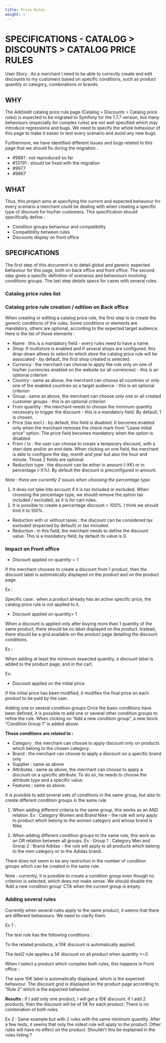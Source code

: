 ```yaml
---
title: Price Rules
weight: 1
---
```

# SPECIFICATIONS - CATALOG > DISCOUNTS > CATALOG PRICE RULES

User Story : As a merchant I need to be able to correctly create and edit discounts to my customers based on specific conditions, such as product quantity or category, combinations or brands.

## WHY

The Add/edit catalog price rule page \(Catalog &gt; Discounts &gt; Catalog price rules\) is expected to be migrated to Symfony for the 1.7.7 version, but many behaviours \(especially for complex rules\) are not well specified which may introduce regressions and bugs. We need to specify the whole behaviour of this page to make it easier to test every scenario and avoid any new bugs.

Furthermore, we have identified different issues and bugs related to this page that we should fix during the migration :

- #9881 : not reproduced so far
- #13791 : should be fixed with the migration
- #9977
- #9867

## WHAT

Thus, this project aims at specifying the current and expected behaviour for every scenario a merchant could be dealing with when creating a specific type of discount for his/her customers. This specification should specifically define : 
- Condition groups behaviour and compatibility 
- Compatibility between rules 
- Discounts display on front office

## SPECIFICATIONS

The first step of this document is to detail global and generic expected behaviour for this page, both on back office and front office. The second step gives a specific definition of scenarios and behaviours involving conditions groups. The last step details specs for cases with several rules.

### Catalog price rules list

### Catalog price rule creation / edition on Back office

When creating or editing a catalog price rule, the first step is to create the generic conditions of the rules. Some conditions or elements are mandatory, others are optional, according to the expected target audience. Here is the list of those elements :

- Name : this is a mandatory field - every rules need to have a name. 
- Shop: If multistore is enabled and if several shops are configured, this drop-down allows to select to which store the catalog price rule will be associated - by default, the first shop created is selected.
- Currency : the merchant can choose to apply the rule only on one of his/her currencies enabled on the website \(or all currencies\) - this is an optional criterion 
- Country : same as above, the merchant can choose all countries or only one of the enabled countries as a target audience - this is an optional criterion 
- Group : same as above, the merchant can choose only one or all created customer groups - this is an optional criterion 
- From quantity : the merchant needs to choose the minimum quantity necessary to trigger the discount - this is a mandatory field. By default, 1 is chosen. 
- Price \(tax excl.\) : by default, this field is disabled. It becomes enabled only when the merchant removes the check mark from “Leave initial price” option. The price field becomes mandatory when the option is disabled. 
- From / to : the user can choose to create a temporary discount, with a start date and/or an end date. When clicking on one field, the merchant is able to configure the day, month and year but also the hour and minute. Those 2 fields are optional. 
- Reduction type : the discount can be either in amount \(-X€\) or in percentage \(-X%\). By default the discount is preconfigured in amount.

_Note : there are currently 2 issues when choosing the percentage type._

1. It does not take into account if it is tax included or excluded. When choosing the percentage type, we should remove the option tax included / excluded, as it is for cart rules. 
2. It is possible to create a percentage discount &gt; 100%. I think we should limit it to 100%.

- Reduction with or without taxes : the discount can be considered tax excluded \(expected by default\) or tax included. 
- Reduction : in this field, the merchant needs to define the discount value. This is a mandatory field, by default its value is 0.

### Impact on Front office

- Discount applied on quantity = 1

If the merchant chooses to create a discount from 1 product, then the discount label is automatically displayed on the product and on the product page.

Ex :

Specific case : when a product already has an active specific price, the catalog price rule is not applied to it.

- Discount applied on quantity> 1

When a discount is applied only after buying more than 1 quantity of the same product, there should be no label displayed on the product. Instead, there should be a grid available on the product page detailing the discount conditions.

Ex :

When adding at least the minimum expected quantity, a discount label is added to the product page, and in the cart.

Ex:

- Discount applied on the initial price

If the initial price has been modified, it modifies the final price on each product to be paid by the user.

Adding one or several condition groups Once the basic conditions have been defined, it is possible to add one or several other condition groups to refine the rule. When clicking on “Add a new condition group”, a new block “Condition Group 1” is added above.

**Those conditions are related to :**
- Category : the merchant can choose to apply discount only on products which belong to the chosen category. 
- Brand : the merchant can choose to apply a discount on a specific brand only 
- Supplier : same as above 
- Attributes : same as above, the merchant can choose to apply a discount on a specific attribute. To do so, he needs to choose the attribute type and a specific value. 
- Features : same as above.

It is possible to add several sets of conditions in the same group, but also to create different condition groups in the same rule.

1) When adding different criteria to the same group, this works as an AND relation. 
Ex : Category Women and Brand Nike - the rule will only apply to product which belong to the women category and whose brand is Nike.

2) When adding different condition groups to the same rule, this work as an OR relation between all groups. 
Ex : Group 1 : Category Men and Group 2 : Brand Adidas - the rule will apply to all products which belong to the men category or to the Adidas brand.

There does not seem to be any restriction in the number of condition groups which can be created in the same rule.

Note : currently, it is possible to create a condition group even though no criterion is selected, which does not make sense. We should disable the ‘Add a new condition group’ CTA when the current group is empty.

### Adding several rules

Currently when several rules apply to the same product, it seems that there are different behaviours. We need to clarify them.

Ex 1 :

The test rule has the following conditions :

To the related products, a 10€ discount is automatically applied.

The test2 rule applies a 5€ discount on all product when quantity &gt;=2.

When I select a product which complies both rules, this happens in Front office :

The save 10€ label is automatically displayed, which is the expected behaviour. The discount grid is displayed on the product page according to “Rule 2” which is the expected behaviour.

**Results :** If I add only one product, I will get a 10€ discount. If I add 2 products, then the discount will be of 5€ for each product. There is no combination of both rules.

Ex 2 : Same example but with 2 rules with the same minimum quantity. After a few tests, it seems that only the oldest rule will apply to the product. Other rules will have no effect on the product. Shouldn’t this be explained in the rules listing ?

